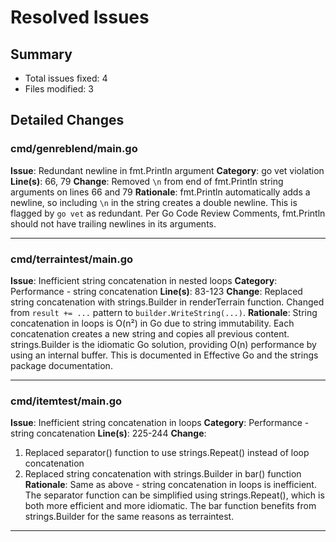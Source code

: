 # Resolved Issues

## Summary
- Total issues fixed: 4
- Files modified: 3

## Detailed Changes

### cmd/genreblend/main.go
**Issue**: Redundant newline in fmt.Println argument
**Category**: go vet violation
**Line(s)**: 66, 79
**Change**: Removed `\n` from end of fmt.Println string arguments on lines 66 and 79
**Rationale**: fmt.Println automatically adds a newline, so including `\n` in the string creates a double newline. This is flagged by `go vet` as redundant. Per Go Code Review Comments, fmt.Println should not have trailing newlines in its arguments.

---

### cmd/terraintest/main.go
**Issue**: Inefficient string concatenation in nested loops
**Category**: Performance - string concatenation
**Line(s)**: 83-123
**Change**: Replaced string concatenation with strings.Builder in renderTerrain function. Changed from `result += ...` pattern to `builder.WriteString(...)`.
**Rationale**: String concatenation in loops is O(n²) in Go due to string immutability. Each concatenation creates a new string and copies all previous content. strings.Builder is the idiomatic Go solution, providing O(n) performance by using an internal buffer. This is documented in Effective Go and the strings package documentation.

---

### cmd/itemtest/main.go
**Issue**: Inefficient string concatenation in loops
**Category**: Performance - string concatenation
**Line(s)**: 225-244
**Change**: 
1. Replaced separator() function to use strings.Repeat() instead of loop concatenation
2. Replaced string concatenation with strings.Builder in bar() function
**Rationale**: Same as above - string concatenation in loops is inefficient. The separator function can be simplified using strings.Repeat(), which is both more efficient and more idiomatic. The bar function benefits from strings.Builder for the same reasons as terraintest.

---

